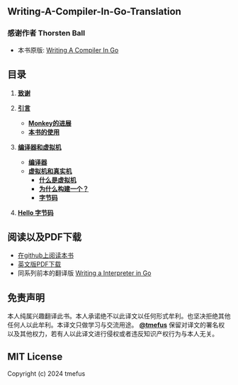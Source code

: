 ## Writing-A-Compiler-In-Go-Translation

### 感谢作者 Thorsten Ball

* 本书原版: [Writing A Compiler In Go](https://compilerbook.com/)

## 目录

1. **[致谢](./contents/1致谢.md)**
2. **[引言](./contents/2引言.md)**
    - **[Monkey的进展](./contents/3Monkey的进展.md)**
    - **[本书的使用](./contents/4本书的使用.md)**

3. **[编译器和虚拟机](./contents/5编译器和虚拟机.md)**
    - **[编译器](./contents/6编译器.md)**
    - **[虚拟机和真实机](./contents/7虚拟机和真实机.md)**
        - **[什么是虚拟机](./contents/8什么是虚拟机.md)**
        - **[为什么构建一个？](./contents/9为什么构建一个.md)**
        - **[字节码](./contents/10字节码.md)**

4. **[Hello 字节码](./contents/11hello字节码.md)**

## 阅读以及PDF下载

* [在github上阅读本书](contents/1致谢.md)
* [英文版PDF下载](writing-a-compiler-in-go.pdf)
* 同系列前本的翻译版 [Writing a Interpreter in Go](https://github.com/LixvYang/Writing-a-Interpreter-in-Go-Translation)

## 免责声明

本人纯属兴趣翻译此书。本人承诺绝不以此译文以任何形式牟利。也坚决拒绝其他任何人以此牟利。本译文只做学习与交流用途。
**[@tmefus](https://github.com/tmefus)** 保留对译文的署名权以及其他权力，若有人以此译文进行侵权或者违反知识产权行为与本人无关。

## MIT License

Copyright (c) 2024 tmefus
